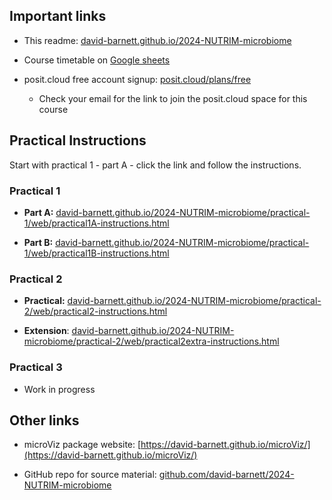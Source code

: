 ## Important links

-   This readme: [david-barnett.github.io/2024-NUTRIM-microbiome](https://david-barnett.github.io/2024-NUTRIM-microbiome)

-   Course timetable on [Google sheets](https://docs.google.com/spreadsheets/d/1mt0nUgz8h7Lax0L2wGjKzeZomPlQbVFaPmd1gahLUqA/edit?usp=sharing)

-   posit.cloud free account signup: [posit.cloud/plans/free](https://posit.cloud/plans/free)

    -   Check your email for the link to join the posit.cloud space for this course

## Practical Instructions

Start with practical 1 - part A - click the link and follow the instructions.

### Practical 1

-   **Part A:** [david-barnett.github.io/2024-NUTRIM-microbiome/practical-1/web/practical1A-instructions.html](https://david-barnett.github.io/2024-NUTRIM-microbiome/practical-1/web/practical1A-instructions.html)

-   **Part B:** [david-barnett.github.io/2024-NUTRIM-microbiome/practical-1/web/practical1B-instructions.html](https://david-barnett.github.io/2024-NUTRIM-microbiome/practical-1/web/practical1B-instructions.html)

### Practical 2

-   **Practical:** [david-barnett.github.io/2024-NUTRIM-microbiome/practical-2/web/practical2-instructions.html](https://david-barnett.github.io/2024-NUTRIM-microbiome/practical-2/web/practical2-instructions.html)

-   **Extension**: [david-barnett.github.io/2024-NUTRIM-microbiome/practical-2/web/practical2extra-instructions.html](https://david-barnett.github.io/2024-NUTRIM-microbiome/practical-2/web/practical2extra-instructions.html)

### Practical 3

-   Work in progress

## Other links

-   microViz package website: [https://david-barnett.github.io/microViz/](https://david-barnett.github.io/microViz/)

-   GitHub repo for source material: [github.com/david-barnett/2024-NUTRIM-microbiome](https://github.com/david-barnett/2024-NUTRIM-microbiome)
